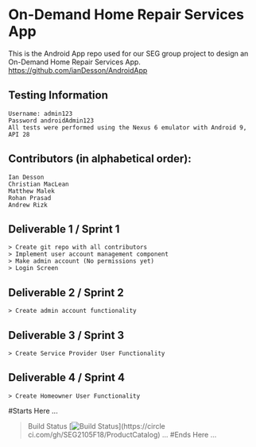#  On-Demand Home Repair Services App
This is the Android App repo used for our SEG group project to design an On-Demand Home Repair Services App.
https://github.com/ianDesson/AndroidApp
## Testing Information
```
Username: admin123
Password androidAdmin123
All tests were performed using the Nexus 6 emulator with Android 9, API 28
```
## Contributors (in alphabetical order):
```
Ian Desson
Christian MacLean
Matthew Malek
Rohan Prasad
Andrew Rizk
```
## Deliverable 1 / Sprint 1
```
> Create git repo with all contributors
> Implement user account management component
> Make admin account (No permissions yet)
> Login Screen
```
## Deliverable 2 / Sprint 2
```
> Create admin account functionality
```
## Deliverable 3 / Sprint 3
```
> Create Service Provider User Functionality
```
## Deliverable 4 / Sprint 4
```
> Create Homeowner User Functionality
```
#Starts Here
...
> Build Status
[![Build
Status](https://circleci.com/gh/SEG2105F18/ProductCatalog.png?branch=master)](https://circle
ci.com/gh/SEG2105F18/ProductCatalog)
...
#Ends Here
...
